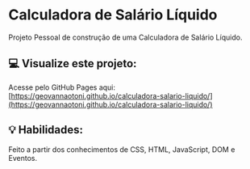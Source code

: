 # Calculadora de Salário Líquido
Projeto Pessoal de construção de uma Calculadora de Salário Líquido.

## :computer: Visualize este projeto:
Acesse pelo GitHub Pages aqui: 
[https://geovannaotoni.github.io/calculadora-salario-liquido/](https://geovannaotoni.github.io/calculadora-salario-liquido/)

## :bulb: Habilidades:
Feito a partir dos conhecimentos de CSS, HTML, JavaScript, DOM e Eventos.
